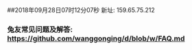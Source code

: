##2018年09月28日07时12分07秒 新址: 159.65.75.212
### 兔友常见问题及解答: https://github.com/wanggonging/d/blob/w/FAQ.md
